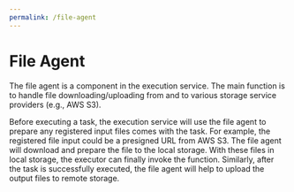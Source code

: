```yaml
---
permalink: /file-agent
---
```


# File Agent

The file agent is a component in the execution service. The main function is to
handle file downloading/uploading from and to various storage service providers
(e.g., AWS S3).

Before executing a task, the execution service will use the file agent to
prepare any registered input files comes with the task. For example, the
registered file input could be a presigned URL from AWS S3. The file agent will
download and prepare the file to the local storage. With these files in local
storage, the executor can finally invoke the function. Similarly, after the task
is successfully executed, the file agent will help to upload the output files to
remote storage.
